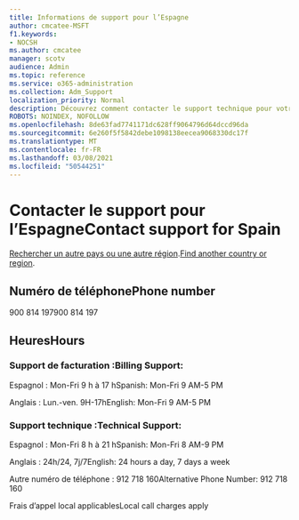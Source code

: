 ```yaml
---
title: Informations de support pour l’Espagne
author: cmcatee-MSFT
f1.keywords:
- NOCSH
ms.author: cmcatee
manager: scotv
audience: Admin
ms.topic: reference
ms.service: o365-administration
ms.collection: Adm_Support
localization_priority: Normal
description: Découvrez comment contacter le support technique pour votre pays ou région.
ROBOTS: NOINDEX, NOFOLLOW
ms.openlocfilehash: 8de63fad7741171dc628ff9064796d64dccd96da
ms.sourcegitcommit: 6e260f5f5842debe1098138eecea9068330dc17f
ms.translationtype: MT
ms.contentlocale: fr-FR
ms.lasthandoff: 03/08/2021
ms.locfileid: "50544251"
---
```

# <a name="contact-support-for-spain"></a><span data-ttu-id="29448-103">Contacter le support pour l’Espagne</span><span class="sxs-lookup"><span data-stu-id="29448-103">Contact support for Spain</span></span>

<span data-ttu-id="29448-104">[Rechercher un autre pays ou une autre région](../contact-support-for-business-products.md).</span><span class="sxs-lookup"><span data-stu-id="29448-104">[Find another country or region](../contact-support-for-business-products.md).</span></span>

## <a name="phone-number"></a><span data-ttu-id="29448-105">Numéro de téléphone</span><span class="sxs-lookup"><span data-stu-id="29448-105">Phone number</span></span>
<span data-ttu-id="29448-106">900 814 197</span><span class="sxs-lookup"><span data-stu-id="29448-106">900 814 197</span></span>

## <a name="hours"></a><span data-ttu-id="29448-107">Heures</span><span class="sxs-lookup"><span data-stu-id="29448-107">Hours</span></span>
### <a name="billing-support"></a><span data-ttu-id="29448-108">Support de facturation :</span><span class="sxs-lookup"><span data-stu-id="29448-108">Billing Support:</span></span>

<span data-ttu-id="29448-109">Espagnol : Mon-Fri 9 h à 17 h</span><span class="sxs-lookup"><span data-stu-id="29448-109">Spanish: Mon-Fri 9 AM-5 PM</span></span>

<span data-ttu-id="29448-110">Anglais : Lun.-ven. 9H-17h</span><span class="sxs-lookup"><span data-stu-id="29448-110">English: Mon-Fri 9 AM-5 PM</span></span>

### <a name="technical-support"></a><span data-ttu-id="29448-111">Support technique :</span><span class="sxs-lookup"><span data-stu-id="29448-111">Technical Support:</span></span>

<span data-ttu-id="29448-112">Espagnol : Mon-Fri 8 h à 21 h</span><span class="sxs-lookup"><span data-stu-id="29448-112">Spanish: Mon-Fri 8 AM-9 PM</span></span>

<span data-ttu-id="29448-113">Anglais : 24h/24, 7j/7</span><span class="sxs-lookup"><span data-stu-id="29448-113">English: 24 hours a day, 7 days a week</span></span>

<span data-ttu-id="29448-114">Autre numéro de téléphone : 912 718 160</span><span class="sxs-lookup"><span data-stu-id="29448-114">Alternative Phone Number: 912 718 160</span></span>

<span data-ttu-id="29448-115">Frais d’appel local applicables</span><span class="sxs-lookup"><span data-stu-id="29448-115">Local call charges apply</span></span>
